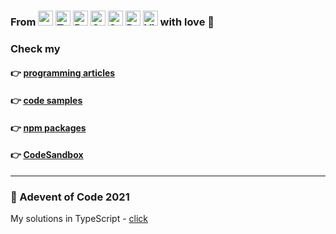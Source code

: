 ### From <img height="24" width="24" src="https://unpkg.com/simple-icons@v3/icons/rust.svg" title="" /> <img height="24" width="24" src="https://unpkg.com/simple-icons@v3/icons/typescript.svg" title="TypeScript" /> <img height="24" width="24" src="https://unpkg.com/simple-icons@v3/icons/react.svg" title="React" /> <img height="24" width="24" src="https://unpkg.com/simple-icons@v3/icons/graphql.svg" title="GraphQL" /> <img height="24" width="24" src="https://unpkg.com/simple-icons@v3/icons/sass.svg" title="Sass" /> <img height="24" width="24" src="https://unpkg.com/simple-icons@v3/icons/docker.svg" title="Docker" /> <img height="24" width="24" src="https://unpkg.com/simple-icons@v3/icons/visualstudiocode.svg" title="Visual Studio Code" /> with love :rocket:

### Check my

#### :point_right: <a href="https://github.com/twistezo/articles">programming articles</a>

#### :point_right: <a href="https://github.com/twistezo/code-samples">code samples</a>

#### :point_right: <a href="https://www.npmjs.com/~twistezo">npm packages</a>

#### :point_right: <a href="https://codesandbox.io/u/twistezo">CodeSandbox</a>

---

### :christmas_tree: Adevent of Code 2021

My solutions in TypeScript - <a href="https://github.com/twistezo/advent-of-code-2021">click</a>
